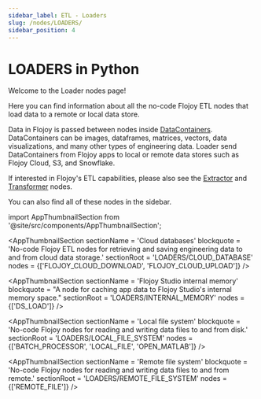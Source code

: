 ```yaml
---
sidebar_label: ETL - Loaders
slug: /nodes/LOADERS/
sidebar_position: 4
---
```


# LOADERS in Python

Welcome to the Loader nodes page!

Here you can find information about all the no-code Flojoy ETL nodes that load data to a remote or local data store.

Data in Flojoy is passed between nodes inside [DataContainers](https://docs.flojoy.ai/custom-nodes/data-container/). DataContainers can be images, dataframes, matrices, vectors, data visualizations, and many other types of engineering data. Loader send DataContainers from Flojoy apps to local or remote data stores such as Flojoy Cloud, S3, and Snowflake.

If interested in Flojoy's ETL capabilities, please also see the [Extractor](/nodes/EXTRACTORS/) and [Transformer](/nodes/TRANSFORMERS/) nodes.

You can also find all of these nodes in the sidebar.

<!-- Custom component -->
import AppThumbnailSection from '@site/src/components/AppThumbnailSection';

<AppThumbnailSection
    sectionName = 'Cloud databases'
    blockquote = 'No-code Flojoy ETL nodes for retrieving and saving engineering data to and from cloud data storage.'
    sectionRoot = 'LOADERS/CLOUD_DATABASE'
    nodes = {['FLOJOY_CLOUD_DOWNLOAD', 'FLOJOY_CLOUD_UPLOAD']}
/>

<AppThumbnailSection
    sectionName = 'Flojoy Studio internal memory'
    blockquote = "A node for caching app data to Flojoy Studio's internal memory space."
    sectionRoot = 'LOADERS/INTERNAL_MEMORY'
    nodes = {['DS_LOAD']}
/>

<AppThumbnailSection
    sectionName = 'Local file system'
    blockquote = 'No-code Flojoy nodes for reading and writing data files to and from disk.'
    sectionRoot = 'LOADERS/LOCAL_FILE_SYSTEM'
    nodes = {['BATCH_PROCESSOR', 'LOCAL_FILE', 'OPEN_MATLAB']}
/>

<AppThumbnailSection
    sectionName = 'Remote file system'
    blockquote = 'No-code Flojoy nodes for reading and writing data files to and from remote.'
    sectionRoot = 'LOADERS/REMOTE_FILE_SYSTEM'
    nodes = {['REMOTE_FILE']}
/>